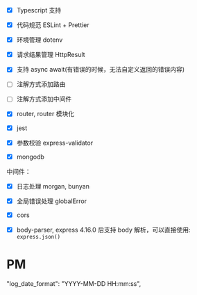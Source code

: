 

- [x] Typescript 支持
- [x] 代码规范 ESLint + Prettier
- [x] 环境管理 dotenv
- [x] 请求结果管理 HttpResult
- [x] 支持 async await(有错误的时候，无法自定义返回的错误内容)
- [ ] 注解方式添加路由
- [ ] 注解方式添加中间件
- [x] router, router 模块化
- [x] jest
- [x] 参数校验 express-validator
- [x] mongodb


中间件：

- [x] 日志处理 morgan, bunyan
- [x] 全局错误处理 globalError
- [x] cors
- [x] body-parser, express 4.16.0 后支持 body 解析，可以直接使用: `express.json()`


# PM
"log_date_format": "YYYY-MM-DD HH:mm:ss",

